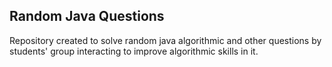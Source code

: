 ## Random Java Questions

Repository created to solve random java algorithmic and other questions by students' group interacting to improve algorithmic skills in it.
